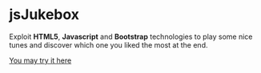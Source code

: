 # jsJukebox
Exploit **HTML5**, **Javascript** and **Bootstrap** technologies to play some nice tunes and discover which one you liked the most at the end.

[You may try it here](http://dev.eng.gr/html/JS/jsJukebox/)
